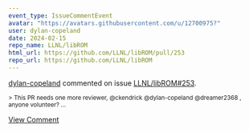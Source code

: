 ```yaml
---
event_type: IssueCommentEvent
avatar: "https://avatars.githubusercontent.com/u/12700975?"
user: dylan-copeland
date: 2024-02-15
repo_name: LLNL/libROM
html_url: https://github.com/LLNL/libROM/pull/253
repo_url: https://github.com/LLNL/libROM
---
```


<a href='https://github.com/dylan-copeland' target='_blank'>dylan-copeland</a> commented on issue <a href='https://github.com/LLNL/libROM/pull/253' target='_blank'>LLNL/libROM#253</a>.

<small>> This PR needs one more reviewer, @ckendrick @dylan-copeland @dreamer2368 , anyone volunteer?...</small>

<a href='https://github.com/LLNL/libROM/pull/253' target='_blank'>View Comment</a>